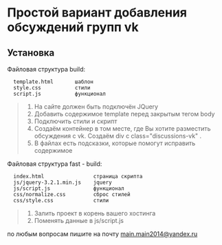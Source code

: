 Простой вариант добавления обсуждений групп vk
=============================

Установка
------------

Файловая структура build:

      template.html       шаблон
      style.css           стили
      script.js           функционал

> 1. На сайте должен быть подключён JQuery
> 2. Добавить содержимое template перед закрытым тегом body
> 3. Подключить стили и скрипт
> 4. Создаём контейнер в том месте, где Вы хотите разместить обсуждения с vk. Создаём div с class="discussions-vk" .
> 5. В файлах есть подсказки, которые помогут исправить содержимое

Файловая структура fast - build:

	  index.html       			страница скрипта
      js/jquery-3.2.1.min.js    jquery
      js/script.js           	функционал
	  css/normalize.css         сброс стилей
	  css/style.css          	стили

> 1. Залить проект в корень вашего хостинга
> 2. Поменять данные в js/script.js

по любым вопросам пишите на почту main.main2014@yandex.ru

